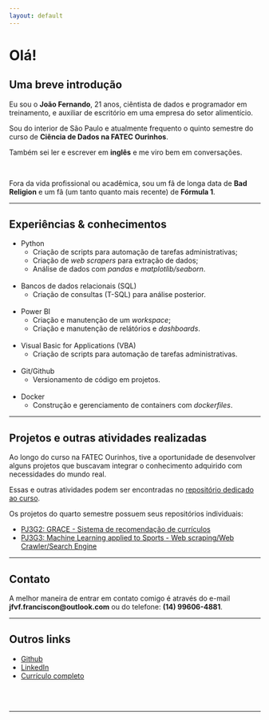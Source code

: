 ```yaml
---
layout: default
---
```


# Olá!
## Uma breve introdução
<p>Eu sou o <b>João Fernando</b>, 21 anos, ciêntista de dados e programador em treinamento, e auxiliar de escritório em uma empresa do setor alimentício.</p>
<p>Sou do interior de São Paulo e atualmente frequento o quinto semestre do curso de <b>Ciência de Dados na FATEC Ourinhos</b>.</p>
<p>Também sei ler e escrever em <b>inglês</b> e me viro bem em conversações.</p>
<br>
<p>Fora da vida profissional ou acadêmica, sou um fã de longa data de <b>Bad Religion</b> e um fã (um tanto quanto mais recente) de <b>Fórmula 1</b>.</p>

---

## Experiências & conhecimentos
- Python
    - Criação de scripts para automação de tarefas administrativas;
    - Criação de <i>web scrapers</i> para extração de dados;
    - Análise de dados com <i>pandas</i> e <i>matplotlib/seaborn</i>.
<br><br>
- Bancos de dados relacionais (SQL)
    - Criação de consultas (T-SQL) para análise posterior.
<br><br>
- Power BI
    - Criação e manutenção de um <i>workspace</i>;
    - Criação e manutenção de relátórios e <i>dashboards</i>.
<br><br>
- Visual Basic for Applications (VBA)
    - Criação de scripts para automação de tarefas administrativas.
<br><br>
- Git/Github
    - Versionamento de código em projetos.
<br><br>
- Docker
    - Construção e gerenciamento de containers com <i>dockerfiles</i>.

---

## Projetos e outras atividades realizadas
<p> Ao longo do curso na FATEC Ourinhos, tive a oportunidade de desenvolver alguns projetos que buscavam integrar o conhecimento adquirido com necessidades do mundo real. </p>
<p> Essas e outras atividades podem ser encontradas no <a href="https://github.com/jaoferr/fatec_ourinhos_cd" target="_blank">repositório dedicado ao curso</a>.</p>

Os projetos do quarto semestre possuem seus repositórios individuais:
- <a href="https://github.com/jaoferr/PJ3G2" target="_blank"> PJ3G2: GRACE - Sistema de recomendação de currículos </a>
- <a href="https://github.com/jaoferr/PJ3G3" target="_blank"> PJ3G3: Machine Learning applied to Sports - Web scraping/Web Crawler/Search Engine </a>

---
## Contato
<p>A melhor maneira de entrar em contato comigo é através do e-mail <b>jfvf.franciscon@outlook.com</b> ou do telefone: <b>(14) 99606-4881</b>.</p>

---

## Outros links
- <a href="https://github.com/jaoferr" target="_blank">Github</a>
- <a href="https://www.linkedin.com/in/joao-fernando-vieira-franciscon/" target="_blank">LinkedIn</a>
- <a href="https://github.com/jaoferr/jaoferr.github.io/blob/main/assets/not-img/cv_JoaoFernando.pdf" target="_blank">Currículo completo</a>
<br>
<br>

---
